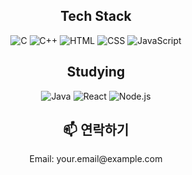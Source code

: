 <h2 align="center">Tech Stack</h2>
<p align="center">
  <img src="https://img.shields.io/badge/C-555555?logo=c&logoColor=white" alt="C" />  
  <img src="https://img.shields.io/badge/C%2B%2B-00599C?logo=c%2B%2B&logoColor=white" alt="C++" />  
  <img src="https://img.shields.io/badge/HTML-E34F26?logo=html5&logoColor=white" alt="HTML" />  
  <img src="https://img.shields.io/badge/CSS-1572B6?logo=css3&logoColor=white" alt="CSS" />  
  <img src="https://img.shields.io/badge/JavaScript-F7DF1E?logo=javascript&logoColor=black" alt="JavaScript" />
</p>

<h2 align="center">Studying</h2>
<p align="center">
  <img src="https://img.shields.io/badge/Java-ED8B00?logo=java&logoColor=white" alt="Java" />  
  <img src="https://img.shields.io/badge/React-61DAFB?logo=react&logoColor=black" alt="React" />  
  <img src="https://img.shields.io/badge/Node.js-339933?logo=node.js&logoColor=white" alt="Node.js" />
</p>

<h2 align="center">📫 연락하기</h2>
<p align="center">
  Email: your.email@example.com
</p>
